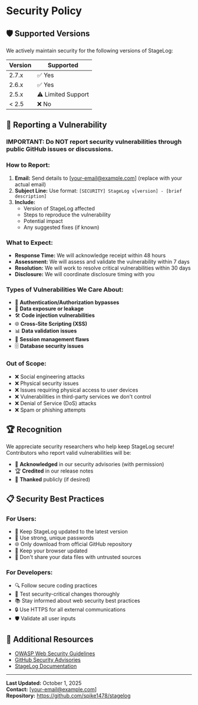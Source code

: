 # Security Policy

## 🛡️ Supported Versions

We actively maintain security for the following versions of StageLog:

| Version | Supported          |
| ------- | ------------------ |
| 2.7.x   | ✅ Yes             |
| 2.6.x   | ✅ Yes             |
| 2.5.x   | ⚠️ Limited Support |
| < 2.5   | ❌ No              |

## 🚨 Reporting a Vulnerability

### **IMPORTANT: Do NOT report security vulnerabilities through public GitHub issues or discussions.**

### **How to Report:**

1. **Email:** Send details to [your-email@example.com] (replace with your actual email)
2. **Subject Line:** Use format: `[SECURITY] StageLog v[version] - [brief description]`
3. **Include:**
   - Version of StageLog affected
   - Steps to reproduce the vulnerability
   - Potential impact
   - Any suggested fixes (if known)

### **What to Expect:**

- **Response Time:** We will acknowledge receipt within 48 hours
- **Assessment:** We will assess and validate the vulnerability within 7 days
- **Resolution:** We will work to resolve critical vulnerabilities within 30 days
- **Disclosure:** We will coordinate disclosure timing with you

### **Types of Vulnerabilities We Care About:**

- 🔐 **Authentication/Authorization bypasses**
- 💾 **Data exposure or leakage**
- 🛠️ **Code injection vulnerabilities**
- 🌐 **Cross-Site Scripting (XSS)**
- 📊 **Data validation issues**
- 🔄 **Session management flaws**
- 🗄️ **Database security issues**

### **Out of Scope:**

- ❌ Social engineering attacks
- ❌ Physical security issues
- ❌ Issues requiring physical access to user devices
- ❌ Vulnerabilities in third-party services we don't control
- ❌ Denial of Service (DoS) attacks
- ❌ Spam or phishing attempts

## 🏆 Recognition

We appreciate security researchers who help keep StageLog secure! Contributors who report valid vulnerabilities will be:

- 📝 **Acknowledged** in our security advisories (with permission)
- 🏆 **Credited** in our release notes
- 🎉 **Thanked** publicly (if desired)

## 📋 Security Best Practices

### **For Users:**
- 🔄 Keep StageLog updated to the latest version
- 🔐 Use strong, unique passwords
- 🌐 Only download from official GitHub repository
- 📱 Keep your browser updated
- 🚫 Don't share your data files with untrusted sources

### **For Developers:**
- 🔍 Follow secure coding practices
- 🧪 Test security-critical changes thoroughly
- 📚 Stay informed about web security best practices
- 🔒 Use HTTPS for all external communications
- 🛡️ Validate all user inputs

## 🔗 Additional Resources

- [OWASP Web Security Guidelines](https://owasp.org/www-project-web-security-testing-guide/)
- [GitHub Security Advisories](https://docs.github.com/en/code-security/security-advisories)
- [StageLog Documentation](https://github.com/spike1478/stagelog#readme)

---

**Last Updated:** October 1, 2025  
**Contact:** [your-email@example.com]  
**Repository:** https://github.com/spike1478/stagelog

